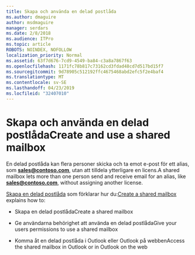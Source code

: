 ```yaml
---
title: Skapa och använda en delad postlåda
ms.author: dmaguire
author: msdmaguire
manager: serdars
ms.date: 2/8/2018
ms.audience: ITPro
ms.topic: article
ROBOTS: NOINDEX, NOFOLLOW
localization_priority: Normal
ms.assetid: 63f7d676-7cd9-4549-ba84-c3a8a7867f63
ms.openlocfilehash: 1171fc78b817c73162cd3fdad48cd7d517bd15f7
ms.sourcegitcommit: 9d78905c512192ffc4675468abd2efc5f2e4baf4
ms.translationtype: MT
ms.contentlocale: sv-SE
ms.lasthandoff: 04/23/2019
ms.locfileid: "32407010"
---
```

# <a name="create-and-use-a-shared-mailbox"></a><span data-ttu-id="2b3d1-102">Skapa och använda en delad postlåda</span><span class="sxs-lookup"><span data-stu-id="2b3d1-102">Create and use a shared mailbox</span></span>

<span data-ttu-id="2b3d1-103">En delad postlåda kan flera personer skicka och ta emot e-post för ett alias, som **sales@contoso.com**, utan att tilldela ytterligare en licens.</span><span class="sxs-lookup"><span data-stu-id="2b3d1-103">A shared mailbox lets more than one person send and receive email for an alias, like **sales@contoso.com**, without assigning another license.</span></span>
  
<span data-ttu-id="2b3d1-104">[Skapa en delad postlåda](https://support.office.com/article/Create-a-shared-mailbox-871a246d-3acd-4bba-948e-5de8be0544c9) som förklarar hur du:</span><span class="sxs-lookup"><span data-stu-id="2b3d1-104">[Create a shared mailbox](https://support.office.com/article/Create-a-shared-mailbox-871a246d-3acd-4bba-948e-5de8be0544c9) explains how to:</span></span> 
  
- <span data-ttu-id="2b3d1-105">Skapa en delad postlåda</span><span class="sxs-lookup"><span data-stu-id="2b3d1-105">Create a shared mailbox</span></span>
    
- <span data-ttu-id="2b3d1-106">Ge användarna behörighet att använda en delad postlåda</span><span class="sxs-lookup"><span data-stu-id="2b3d1-106">Give your users permissions to use a shared mailbox</span></span>
    
- <span data-ttu-id="2b3d1-107">Komma åt en delad postlåda i Outlook eller Outlook på webben</span><span class="sxs-lookup"><span data-stu-id="2b3d1-107">Access the shared mailbox in Outlook or in Outlook on the web</span></span>
    

